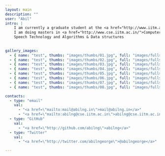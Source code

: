 ```yaml
---
layout: main
description: ""
user: "Abil"
intro: |
    I am currently a graduate student at the <a href="http://www.iitm.ac.in/‎">Indian Institute of Technology Madras</a>. <br/>
    I am doing masters in <a href="http://www.cse.iitm.ac.in/">Computer Science and Engineering</a>.I am interested in Machine Learning <br/>
    Speech Technology and Algorithms & Data structures
     
  
gallery_images:
  - { name: "test", thumbs: "images/thumbs/01.jpg", full: "images/fulls/01.jpg" }
  - { name: "test", thumbs: "images/thumbs/02.jpg", full: "images/fulls/02.jpg" }
  - { name: "test", thumbs: "images/thumbs/03.jpg", full: "images/fulls/03.jpg" }
  - { name: "test", thumbs: "images/thumbs/04.jpg", full: "images/fulls/04.jpg" }
  - { name: "test", thumbs: "images/thumbs/05.jpg", full: "images/fulls/05.jpg" }
  - { name: "test", thumbs: "images/thumbs/06.jpg", full: "images/fulls/06.jpg" }
  - { name: "test", thumbs: "images/thumbs/07.jpg", full: "images/fulls/07.jpg" }
  - { name: "test", thumbs: "images/thumbs/08.jpg", full: "images/fulls/08.jpg" }

contacts:
  - type: "email" 
    val:
      - "<a href=\"mailto:mail@abilng.in\">mail@abilng.in</a>"
      - "<a href=\"mailto:abilng@cse.iitm.ac.in\">abilng@cse.iitm.ac.in</a>"
  - type: "GitHub"
    val:
      - "<a href=\"http://github.com/abilng\">abilng</a>"
  - type: "Twitter"
    val:
      - "<a href=\"http://twitter.com/abilngeorge\">@abilngeorge</a>"

---
```

